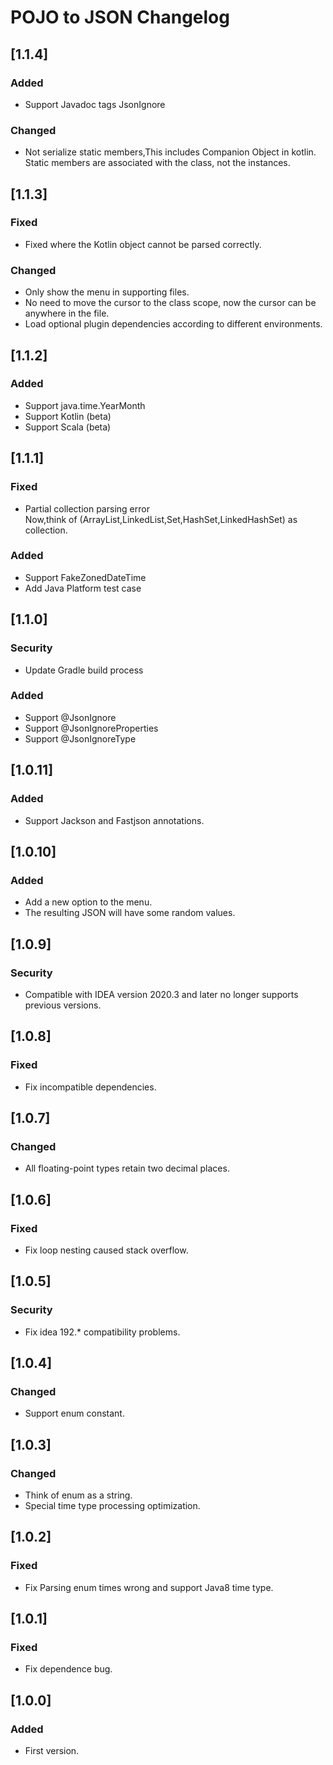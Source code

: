 # POJO to JSON Changelog

## [1.1.4]
### Added
- Support Javadoc tags JsonIgnore
### Changed
- Not serialize static members,This includes Companion Object in kotlin.
  Static members are associated with the class, not the instances.

## [1.1.3]
### Fixed
- Fixed where the Kotlin object cannot be parsed correctly.
### Changed
- Only show the menu in supporting files.
- No need to move the cursor to the class scope, now the cursor can be anywhere in the file.  
- Load optional plugin dependencies according to different environments.

## [1.1.2]
### Added
- Support java.time.YearMonth
- Support Kotlin (beta)
- Support Scala (beta)

## [1.1.1]
### Fixed
- Partial collection parsing error<br>
  Now,think of (ArrayList,LinkedList,Set,HashSet,LinkedHashSet) as collection.
### Added
- Support FakeZonedDateTime
- Add Java Platform test case

## [1.1.0]
### Security
- Update Gradle build process
### Added
- Support @JsonIgnore
- Support @JsonIgnoreProperties
- Support @JsonIgnoreType

## [1.0.11]
### Added
- Support Jackson and Fastjson annotations.

## [1.0.10]
### Added
- Add a new option to the menu.
- The resulting JSON will have some random values.

## [1.0.9]
### Security
- Compatible with IDEA version 2020.3 and later no longer supports previous versions.

## [1.0.8]
### Fixed
- Fix incompatible dependencies.

## [1.0.7]
### Changed
- All floating-point types retain two decimal places.

## [1.0.6]
### Fixed
- Fix loop nesting caused stack overflow.

## [1.0.5]
### Security
- Fix idea 192.* compatibility problems.

## [1.0.4]
### Changed
- Support enum constant.

## [1.0.3]
### Changed
- Think of enum as a string.
- Special time type processing optimization.

## [1.0.2]
### Fixed
- Fix Parsing enum times wrong and support Java8 time type.

## [1.0.1]
### Fixed
- Fix dependence bug.

## [1.0.0]
### Added
- First version.